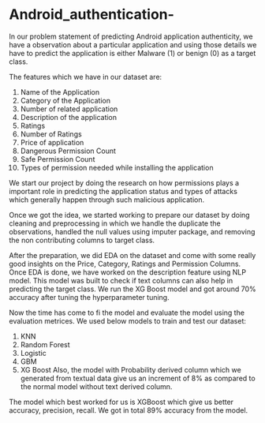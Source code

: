 # Android_authentication-
In our problem statement of predicting Android application authenticity, we have a observation about a particular application and using those details we have to predict the application is either Malware (1) or benign (0) as a target class.

The features which we have in our dataset are: 

1. Name of the Application 
2. Category of the Application 
3. Number of related application 
4. Description of the application 
5. Ratings
6. Number of Ratings 
7. Price of application 
8. Dangerous Permission Count 
9. Safe Permission Count 
10. Types of permission needed while installing the application 

We start our project by doing the research on how permissions plays a important role in predicting the application status and types of attacks which generally happen through such malicious application. 

Once we got the idea, we started working to prepare our dataset by doing cleaning and preprocessing in which we handle the duplicate the observations, handled the null values using imputer package, and removing the non contributing columns to target class. 

After the preparation, we did EDA on the dataset and come with some really good insights on the Price, Category, Ratings and Permission Columns. Once EDA is done, we have worked on the description feature using NLP model. This model was built to check if text columns can also help in predicting the target class. We run the XG Boost model and got around 70% accuracy after tuning the hyperparameter tuning. 

Now the time has come to fi the model and evaluate the model using the evaluation metrices. We used below models to train and test our dataset: 
1. KNN
2. Random Forest 
3. Logistic 
4. GBM 
5. XG Boost
Also, the model with Probability derived column which we generated from textual data give us an increment of 8% as compared to the normal model without text derived column. 

The model which best worked for us is XGBoost which give us better accuracy, precision, recall. We got in total 89% accuracy from the model.   
